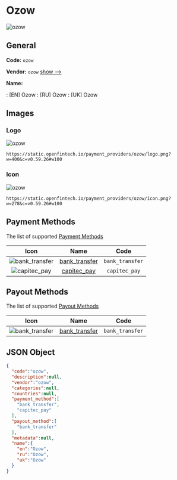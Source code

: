 
# Ozow 
![ozow](https://static.openfintech.io/payment_providers/ozow/logo.png?w=400&c=v0.59.26#w100)  

## General 
 
**Code:** `ozow` 
 
**Vendor:** `ozow` [show -->](/vendors/ozow/) 
 
**Name:** 
 
:	[EN] Ozow 
:	[RU] Ozow 
:	[UK] Ozow 
 

## Images 

### Logo 
 
![ozow](https://static.openfintech.io/payment_providers/ozow/logo.png?w=400&c=v0.59.26#w100)  

```
https://static.openfintech.io/payment_providers/ozow/logo.png?w=400&c=v0.59.26#w100
```  

### Icon 
 
![ozow](https://static.openfintech.io/payment_providers/ozow/icon.png?w=278&c=v0.59.26#w100)  

```
https://static.openfintech.io/payment_providers/ozow/icon.png?w=278&c=v0.59.26#w100
```  

## Payment Methods 
 
The list of supported [Payment Methods](/payment-methods/) 

|Icon|Name|Code| 
|:---:|:---:|:---:| 
|![bank_transfer](https://static.openfintech.io/payment_methods/bank_transfer/icon.svg?w=278&c=v0.59.26#w100) |[bank_transfer](/payment-methods/bank_transfer/)|`bank_transfer`| 
|![capitec_pay](https://static.openfintech.io/payment_methods/capitec_pay/icon.svg?w=278&c=v0.59.26#w100) |[capitec_pay](/payment-methods/capitec_pay/)|`capitec_pay`| 
 

## Payout Methods 
 
The list of supported [Payout Methods](/payout-methods/) 

|Icon|Name|Code| 
|:---:|:---:|:---:| 
|![bank_transfer](https://static.openfintech.io/payout_methods/bank_transfer/icon.svg?w=278&c=v0.59.26#w40) |[bank_transfer](payout-methodsbank_transfer/)|`bank_transfer`| 
 

## JSON Object 

```json
{
  "code":"ozow",
  "description":null,
  "vendor":"ozow",
  "categories":null,
  "countries":null,
  "payment_method":[
    "bank_transfer",
    "capitec_pay"
  ],
  "payout_method":[
    "bank_transfer"
  ],
  "metadata":null,
  "name":{
    "en":"Ozow",
    "ru":"Ozow",
    "uk":"Ozow"
  }
}
```  
